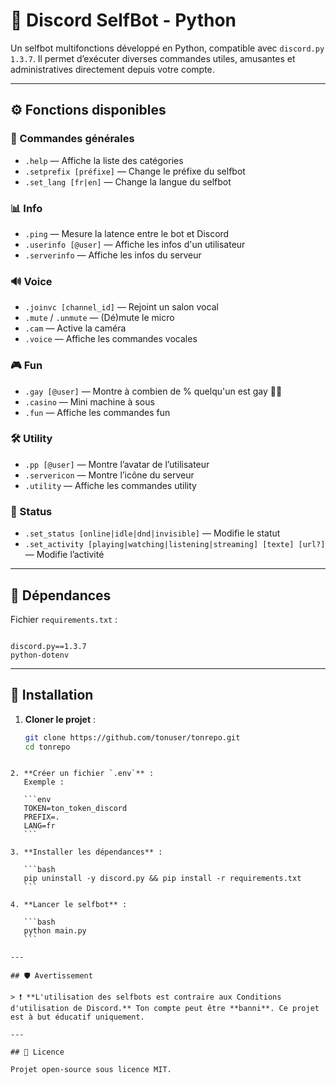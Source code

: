 # 🤖 Discord SelfBot - Python

Un selfbot multifonctions développé en Python, compatible avec `discord.py 1.3.7`. Il permet d’exécuter diverses commandes utiles, amusantes et administratives directement depuis votre compte.

---

## ⚙️ Fonctions disponibles

### 📄 Commandes générales
- `.help` — Affiche la liste des catégories
- `.setprefix [préfixe]` — Change le préfixe du selfbot
- `.set_lang [fr|en]` — Change la langue du selfbot

### 📊 Info
- `.ping` — Mesure la latence entre le bot et Discord
- `.userinfo [@user]` — Affiche les infos d'un utilisateur
- `.serverinfo` — Affiche les infos du serveur

### 🔊 Voice
- `.joinvc [channel_id]` — Rejoint un salon vocal
- `.mute` / `.unmute` — (Dé)mute le micro
- `.cam` — Active la caméra
- `.voice` — Affiche les commandes vocales

### 🎮 Fun
- `.gay [@user]` — Montre à combien de % quelqu'un est gay 🏳️‍🌈
- `.casino` — Mini machine à sous
- `.fun` — Affiche les commandes fun

### 🛠 Utility
- `.pp [@user]` — Montre l’avatar de l’utilisateur
- `.servericon` — Montre l’icône du serveur
- `.utility` — Affiche les commandes utility

### 🎯 Status
- `.set_status [online|idle|dnd|invisible]` — Modifie le statut
- `.set_activity [playing|watching|listening|streaming] [texte] [url?]` — Modifie l’activité

---

## 🧪 Dépendances

Fichier `requirements.txt` :

```

discord.py==1.3.7
python-dotenv

````

---

## 🚀 Installation

1. **Cloner le projet** :
   ```bash
   git clone https://github.com/tonuser/tonrepo.git
   cd tonrepo
````

2. **Créer un fichier `.env`** :
   Exemple :

   ```env
   TOKEN=ton_token_discord
   PREFIX=.
   LANG=fr
   ```

3. **Installer les dépendances** :

   ```bash
   pip uninstall -y discord.py && pip install -r requirements.txt
   ```

4. **Lancer le selfbot** :

   ```bash
   python main.py
   ```

---

## 🛡 Avertissement

> ❗ **L'utilisation des selfbots est contraire aux Conditions d'utilisation de Discord.** Ton compte peut être **banni**. Ce projet est à but éducatif uniquement.

---

## 📄 Licence

Projet open-source sous licence MIT.

